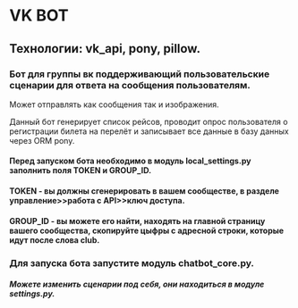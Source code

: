 # VK BOT
## Технологии: vk_api, pony, pillow.
### Бот для группы вк поддерживающий пользовательские сценарии для ответа на сообщения пользователям.

Может отправлять как сообщения так и изображения.

Данный бот генерирует список рейсов, проводит опрос пользователя о регистрации билета на перелёт и записывает все данные в базу данных через ORM pony.

#### Перед запуском бота необходимо в модуль local_settings.py заполнить поля TOKEN и GROUP_ID.
#### TOKEN - вы должны сгенерировать в вашем сообществе, в разделе управление>>работа с API>>ключ доступа.
#### GROUP_ID - вы можете его найти, находять на главной страницу вашего сообщества, скопируйте цыфры с адресной строки, которые идут после слова club.
### Для запуска бота запустите модуль chatbot_core.py.
##### Можете изменить сценарии под себя, они находиться в модуле settings.py.
